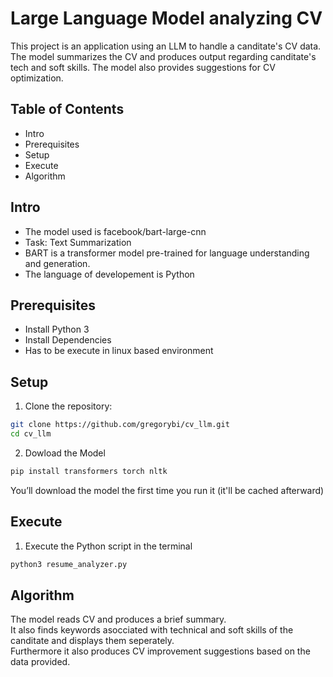 # Large Language Model analyzing CV

This project is an application using an LLM to handle a canditate's CV data.
The model summarizes the CV and produces output regarding canditate's tech and soft skills.
The model also provides suggestions for CV optimization.

## Table of Contents

- Intro
- Prerequisites
- Setup
- Execute
- Algorithm

## Intro
- The model used is facebook/bart-large-cnn
- Task: Text Summarization
- BART is a transformer model pre-trained for language understanding and generation.
- The language of developement is Python

## Prerequisites
- Install Python 3
- Install Dependencies
- Has to be execute in linux based environment

## Setup
1. Clone the repository:

```bash
git clone https://github.com/gregorybi/cv_llm.git
cd cv_llm
```

2. Dowload the Model
```bash
pip install transformers torch nltk
```
You’ll download the model the first time you run it (it'll be cached afterward)

## Execute
1. Execute the Python script in the terminal

```bash
python3 resume_analyzer.py
```

## Algorithm
The model reads CV and produces a brief summary.\
It also finds keywords asocciated with technical and soft skills of the canditate and displays them seperately.\
Furthermore it also produces CV improvement suggestions based on the data provided.
